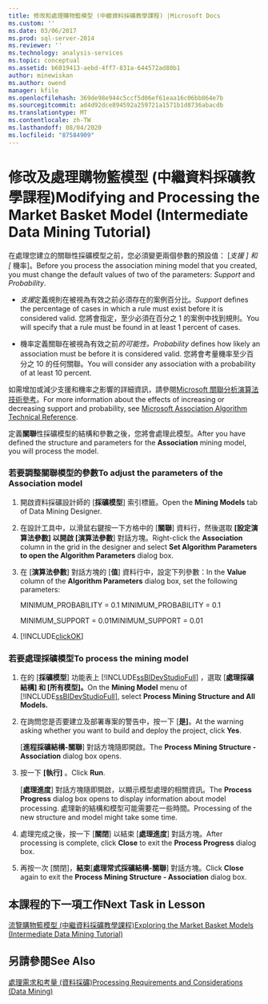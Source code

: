 ```yaml
---
title: 修改和處理購物籃模型 (中繼資料採礦教學課程) |Microsoft Docs
ms.custom: ''
ms.date: 03/06/2017
ms.prod: sql-server-2014
ms.reviewer: ''
ms.technology: analysis-services
ms.topic: conceptual
ms.assetid: b6019413-aebd-4ff7-831a-644572ad88b1
author: minewiskan
ms.author: owend
manager: kfile
ms.openlocfilehash: 369de98e944c5ccf5d06ef61eaa16c06bb864e7b
ms.sourcegitcommit: ad4d92dce894592a259721a1571b1d8736abacdb
ms.translationtype: MT
ms.contentlocale: zh-TW
ms.lasthandoff: 08/04/2020
ms.locfileid: "87584909"
---
```

# <a name="modifying-and-processing-the-market-basket-model-intermediate-data-mining-tutorial"></a><span data-ttu-id="98a4d-102">修改及處理購物籃模型 (中繼資料採礦教學課程)</span><span class="sxs-lookup"><span data-stu-id="98a4d-102">Modifying and Processing the Market Basket Model (Intermediate Data Mining Tutorial)</span></span>
  <span data-ttu-id="98a4d-103">在處理您建立的關聯性採礦模型之前，您必須變更兩個參數的預設值： [*支援* *] 和 [* 機率]。</span><span class="sxs-lookup"><span data-stu-id="98a4d-103">Before you process the association mining model that you created, you must change the default values of two of the parameters: *Support* and *Probability*.</span></span>  
  
-   <span data-ttu-id="98a4d-104">*支援*定義規則在被視為有效之前必須存在的案例百分比。</span><span class="sxs-lookup"><span data-stu-id="98a4d-104">*Support* defines the percentage of cases in which a rule must exist before it is considered valid.</span></span> <span data-ttu-id="98a4d-105">您將會指定，至少必須在百分之 1 的案例中找到規則。</span><span class="sxs-lookup"><span data-stu-id="98a4d-105">You will specify that a rule must be found in at least 1 percent of cases.</span></span>  
  
-   <span data-ttu-id="98a4d-106">機率定義關聯在被視為有效之前*的可能性。*</span><span class="sxs-lookup"><span data-stu-id="98a4d-106">*Probability* defines how likely an association must be before it is considered valid.</span></span> <span data-ttu-id="98a4d-107">您將會考量機率至少百分之 10 的任何關聯。</span><span class="sxs-lookup"><span data-stu-id="98a4d-107">You will consider any association with a probability of at least 10 percent.</span></span>  
  
 <span data-ttu-id="98a4d-108">如需增加或減少支援和機率之影響的詳細資訊，請參閱[Microsoft 關聯分析演算法技術參考](../../2014/analysis-services/data-mining/microsoft-association-algorithm-technical-reference.md)。</span><span class="sxs-lookup"><span data-stu-id="98a4d-108">For more information about the effects of increasing or decreasing support and probability, see [Microsoft Association Algorithm Technical Reference](../../2014/analysis-services/data-mining/microsoft-association-algorithm-technical-reference.md).</span></span>  
  
 <span data-ttu-id="98a4d-109">定義**關聯**性採礦模型的結構和參數之後，您將會處理此模型。</span><span class="sxs-lookup"><span data-stu-id="98a4d-109">After you have defined the structure and parameters for the **Association** mining model, you will process the model.</span></span>  
  
### <a name="to-adjust-the-parameters-of-the-association-model"></a><span data-ttu-id="98a4d-110">若要調整關聯模型的參數</span><span class="sxs-lookup"><span data-stu-id="98a4d-110">To adjust the parameters of the Association model</span></span>  
  
1.  <span data-ttu-id="98a4d-111">開啟資料採礦設計師的 [**採礦模型**] 索引標籤。</span><span class="sxs-lookup"><span data-stu-id="98a4d-111">Open the **Mining Models** tab of Data Mining Designer.</span></span>  
  
2.  <span data-ttu-id="98a4d-112">在設計工具中，以滑鼠右鍵按一下方格中的 [**關聯**] 資料行，然後選取 **[設定演算法參數] 以開啟 [演算法參數**] 對話方塊。</span><span class="sxs-lookup"><span data-stu-id="98a4d-112">Right-click the **Association** column in the grid in the designer and select **Set Algorithm Parameters to open the Algorithm Parameters** dialog box.</span></span>  
  
3.  <span data-ttu-id="98a4d-113">在 [**演算法參數**] 對話方塊的 [**值**] 資料行中，設定下列參數：</span><span class="sxs-lookup"><span data-stu-id="98a4d-113">In the **Value** column of the **Algorithm Parameters** dialog box, set the following parameters:</span></span>  
  
     <span data-ttu-id="98a4d-114">MINIMUM_PROBABILITY = 0.1 </span><span class="sxs-lookup"><span data-stu-id="98a4d-114">MINIMUM_PROBABILITY = 0.1</span></span>  
  
     <span data-ttu-id="98a4d-115">MINIMUM_SUPPORT = 0.01</span><span class="sxs-lookup"><span data-stu-id="98a4d-115">MINIMUM_SUPPORT = 0.01</span></span>  
  
4.  [!INCLUDE[clickOK](../includes/clickok-md.md)]  
  
### <a name="to-process-the-mining-model"></a><span data-ttu-id="98a4d-116">若要處理採礦模型</span><span class="sxs-lookup"><span data-stu-id="98a4d-116">To process the mining model</span></span>  
  
1.  <span data-ttu-id="98a4d-117">在的 [**採礦模型**] 功能表上 [!INCLUDE[ssBIDevStudioFull](../includes/ssbidevstudiofull-md.md)] ，選取 [**處理採礦結構] 和 [所有模型]。**</span><span class="sxs-lookup"><span data-stu-id="98a4d-117">On the **Mining Model** menu of [!INCLUDE[ssBIDevStudioFull](../includes/ssbidevstudiofull-md.md)], select **Process Mining Structure and All Models.**</span></span>  
  
2.  <span data-ttu-id="98a4d-118">在詢問您是否要建立及部署專案的警告中，按一下 [**是]**。</span><span class="sxs-lookup"><span data-stu-id="98a4d-118">At the warning asking whether you want to build and deploy the project, click **Yes**.</span></span>  
  
     <span data-ttu-id="98a4d-119">[**進程採礦結構-關聯**] 對話方塊隨即開啟。</span><span class="sxs-lookup"><span data-stu-id="98a4d-119">The **Process Mining Structure - Association** dialog box opens.</span></span>  
  
3.  <span data-ttu-id="98a4d-120">按一下 **[執行]** 。</span><span class="sxs-lookup"><span data-stu-id="98a4d-120">Click **Run**.</span></span>  
  
     <span data-ttu-id="98a4d-121">[**處理進度**] 對話方塊隨即開啟，以顯示模型處理的相關資訊。</span><span class="sxs-lookup"><span data-stu-id="98a4d-121">The **Process Progress** dialog box opens to display information about model processing.</span></span> <span data-ttu-id="98a4d-122">處理新的結構和模型可能需要花一些時間。</span><span class="sxs-lookup"><span data-stu-id="98a4d-122">Processing of the new structure and model might take some time.</span></span>  
  
4.  <span data-ttu-id="98a4d-123">處理完成之後，按一下 [**關閉**] 以結束 [**處理進度**] 對話方塊。</span><span class="sxs-lookup"><span data-stu-id="98a4d-123">After processing is complete, click **Close** to exit the **Process Progress** dialog box.</span></span>  
  
5.  <span data-ttu-id="98a4d-124">再按一次 [關閉]，**結束**[**處理常式採礦結構-關聯**] 對話方塊。</span><span class="sxs-lookup"><span data-stu-id="98a4d-124">Click **Close** again to exit the **Process Mining Structure - Association** dialog box.</span></span>  
  
## <a name="next-task-in-lesson"></a><span data-ttu-id="98a4d-125">本課程的下一項工作</span><span class="sxs-lookup"><span data-stu-id="98a4d-125">Next Task in Lesson</span></span>  
 [<span data-ttu-id="98a4d-126">流覽購物籃模型 &#40;中繼資料採礦教學課程&#41;</span><span class="sxs-lookup"><span data-stu-id="98a4d-126">Exploring the Market Basket Models &#40;Intermediate Data Mining Tutorial&#41;</span></span>](../../2014/tutorials/exploring-the-market-basket-models-intermediate-data-mining-tutorial.md)  
  
## <a name="see-also"></a><span data-ttu-id="98a4d-127">另請參閱</span><span class="sxs-lookup"><span data-stu-id="98a4d-127">See Also</span></span>  
 [<span data-ttu-id="98a4d-128">處理需求和考量 (資料採礦)</span><span class="sxs-lookup"><span data-stu-id="98a4d-128">Processing Requirements and Considerations &#40;Data Mining&#41;</span></span>](../../2014/analysis-services/data-mining/processing-requirements-and-considerations-data-mining.md)  
  
  
